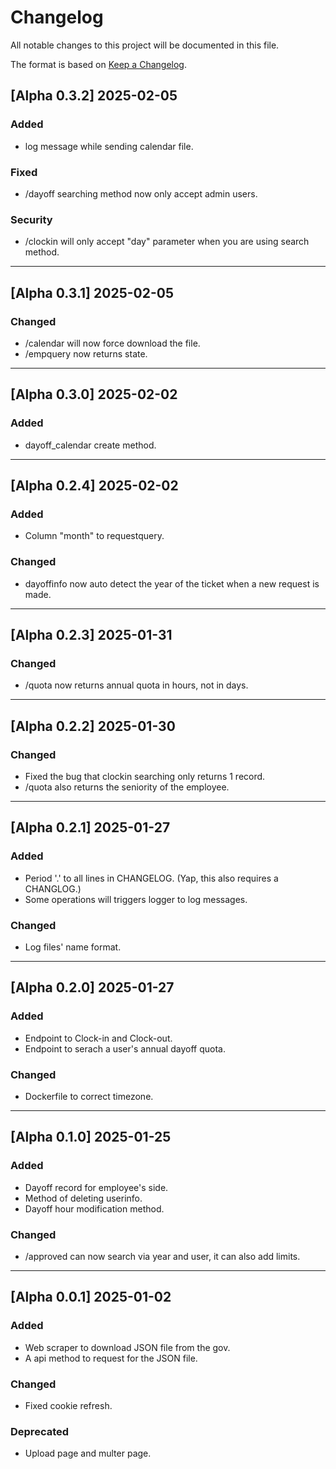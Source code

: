 # Changelog

All notable changes to this project will be documented in this file.

The format is based on [Keep a Changelog](https://keepachangelog.com/en/1.1.0/).

## [Alpha 0.3.2] 2025-02-05

### Added
- log message while sending calendar file.

### Fixed
- /dayoff searching method now only accept admin users.

### Security
- /clockin will only accept "day" parameter when you are using search method.

---
## [Alpha 0.3.1] 2025-02-05

### Changed
- /calendar will now force download the file.
- /empquery now returns state.

---
## [Alpha 0.3.0] 2025-02-02

### Added
- dayoff_calendar create method.

---
## [Alpha 0.2.4] 2025-02-02

### Added
- Column "month" to requestquery.

### Changed
- dayoffinfo now auto detect the year of the ticket when a new request is made.

---
## [Alpha 0.2.3] 2025-01-31

### Changed
- /quota now returns annual quota in hours, not in days.

---
## [Alpha 0.2.2] 2025-01-30

### Changed
- Fixed the bug that clockin searching only returns 1 record.
- /quota also returns the seniority of the employee.

---
## [Alpha 0.2.1] 2025-01-27

### Added
- Period '.' to all lines in CHANGELOG. (Yap, this also requires a CHANGLOG.)
- Some operations will triggers logger to log messages.

### Changed
- Log files' name format.

---
## [Alpha 0.2.0] 2025-01-27

### Added
- Endpoint to Clock-in and Clock-out.
- Endpoint to serach a user's annual dayoff quota.

### Changed
- Dockerfile to correct timezone.

---
## [Alpha 0.1.0] 2025-01-25

### Added
- Dayoff record for employee's side.
- Method of deleting userinfo.
- Dayoff hour modification method.

### Changed
- /approved can now search via year and user, it can also add limits.

---
## [Alpha 0.0.1] 2025-01-02

### Added
- Web scraper to download JSON file from the gov.
- A api method to request for the JSON file.

### Changed
- Fixed cookie refresh.

### Deprecated
- Upload page and multer page.